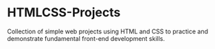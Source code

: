 # HTMLCSS-Projects
Collection of simple web projects using HTML and CSS to practice and demonstrate fundamental front-end development skills.
